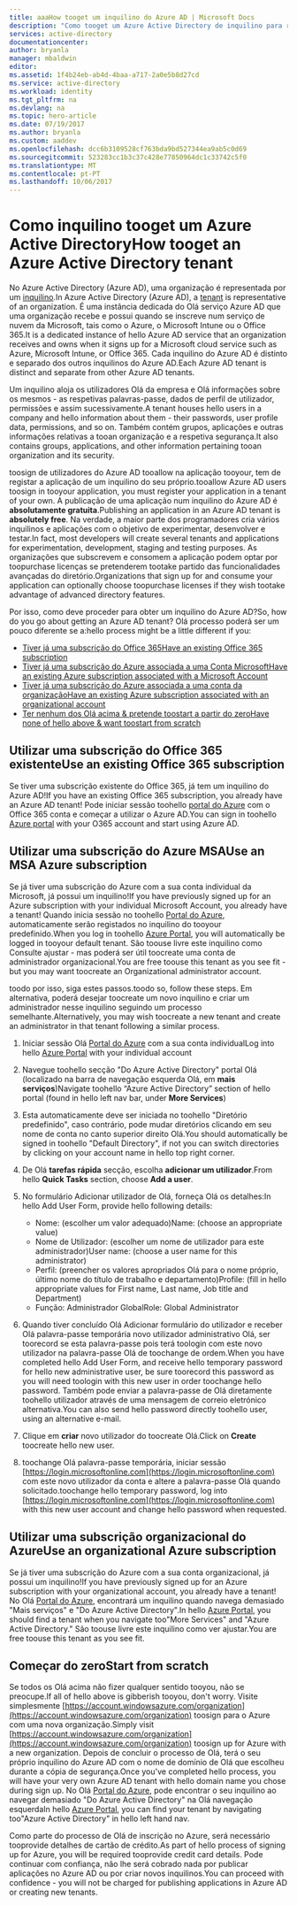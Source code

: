 ```yaml
---
title: aaaHow tooget um inquilino do Azure AD | Microsoft Docs
description: "Como tooget um Azure Active Directory de inquilino para registar e criar aplicações."
services: active-directory
documentationcenter: 
author: bryanla
manager: mbaldwin
editor: 
ms.assetid: 1f4b24eb-ab4d-4baa-a717-2a0e5b8d27cd
ms.service: active-directory
ms.workload: identity
ms.tgt_pltfrm: na
ms.devlang: na
ms.topic: hero-article
ms.date: 07/19/2017
ms.author: bryanla
ms.custom: aaddev
ms.openlocfilehash: dcc6b3109528cf763bda9bd527344ea9ab5c0d69
ms.sourcegitcommit: 523283cc1b3c37c428e77850964dc1c33742c5f0
ms.translationtype: MT
ms.contentlocale: pt-PT
ms.lasthandoff: 10/06/2017
---
```

# <a name="how-tooget-an-azure-active-directory-tenant"></a><span data-ttu-id="9ebb2-103">Como inquilino tooget um Azure Active Directory</span><span class="sxs-lookup"><span data-stu-id="9ebb2-103">How tooget an Azure Active Directory tenant</span></span>
<span data-ttu-id="9ebb2-104">No Azure Active Directory (Azure AD), uma organização é representada por um [inquilino](https://msdn.microsoft.com/library/azure/jj573650.aspx#BKMK_WhatIsAnAzureADTenant).</span><span class="sxs-lookup"><span data-stu-id="9ebb2-104">In Azure Active Directory (Azure AD), a [tenant](https://msdn.microsoft.com/library/azure/jj573650.aspx#BKMK_WhatIsAnAzureADTenant) is representative of an organization.</span></span>  <span data-ttu-id="9ebb2-105">É uma instância dedicada do Olá serviço Azure AD que uma organização recebe e possui quando se inscreve num serviço de nuvem da Microsoft, tais como o Azure, o Microsoft Intune ou o Office 365.</span><span class="sxs-lookup"><span data-stu-id="9ebb2-105">It is a dedicated instance of hello Azure AD service that an organization receives and owns when it signs up for a Microsoft cloud service such as Azure, Microsoft Intune, or Office 365.</span></span>  <span data-ttu-id="9ebb2-106">Cada inquilino do Azure AD é distinto e separado dos outros inquilinos do Azure AD.</span><span class="sxs-lookup"><span data-stu-id="9ebb2-106">Each Azure AD tenant is distinct and separate from other Azure AD tenants.</span></span>  

<span data-ttu-id="9ebb2-107">Um inquilino aloja os utilizadores Olá da empresa e Olá informações sobre os mesmos - as respetivas palavras-passe, dados de perfil de utilizador, permissões e assim sucessivamente.</span><span class="sxs-lookup"><span data-stu-id="9ebb2-107">A tenant houses hello users in a company and hello information about them - their passwords, user profile data, permissions, and so on.</span></span>  <span data-ttu-id="9ebb2-108">Também contém grupos, aplicações e outras informações relativas a tooan organização e a respetiva segurança.</span><span class="sxs-lookup"><span data-stu-id="9ebb2-108">It also contains groups, applications, and other information pertaining tooan organization and its security.</span></span>

<span data-ttu-id="9ebb2-109">toosign de utilizadores do Azure AD tooallow na aplicação tooyour, tem de registar a aplicação de um inquilino do seu próprio.</span><span class="sxs-lookup"><span data-stu-id="9ebb2-109">tooallow Azure AD users toosign in tooyour application, you must register your application in a tenant of your own.</span></span>  <span data-ttu-id="9ebb2-110">A publicação de uma aplicação num inquilino do Azure AD é **absolutamente gratuita**.</span><span class="sxs-lookup"><span data-stu-id="9ebb2-110">Publishing an application in an Azure AD tenant is **absolutely free**.</span></span>  <span data-ttu-id="9ebb2-111">Na verdade, a maior parte dos programadores cria vários inquilinos e aplicações com o objetivo de experimentar, desenvolver e testar.</span><span class="sxs-lookup"><span data-stu-id="9ebb2-111">In fact, most developers will create several tenants and applications for experimentation, development, staging and testing purposes.</span></span>  <span data-ttu-id="9ebb2-112">As organizações que subscrevem e consomem a aplicação podem optar por toopurchase licenças se pretenderem tootake partido das funcionalidades avançadas do diretório.</span><span class="sxs-lookup"><span data-stu-id="9ebb2-112">Organizations that sign up for and consume your application can optionally choose toopurchase licenses if they wish tootake advantage of advanced directory features.</span></span>

<span data-ttu-id="9ebb2-113">Por isso, como deve proceder para obter um inquilino do Azure AD?</span><span class="sxs-lookup"><span data-stu-id="9ebb2-113">So, how do you go about getting an Azure AD tenant?</span></span>  <span data-ttu-id="9ebb2-114">Olá processo poderá ser um pouco diferente se a:</span><span class="sxs-lookup"><span data-stu-id="9ebb2-114">hello process might be a little different if you:</span></span>

* [<span data-ttu-id="9ebb2-115">Tiver já uma subscrição do Office 365</span><span class="sxs-lookup"><span data-stu-id="9ebb2-115">Have an existing Office 365 subscription</span></span>](#use-an-existing-office-365-subscription)
* [<span data-ttu-id="9ebb2-116">Tiver já uma subscrição do Azure associada a uma Conta Microsoft</span><span class="sxs-lookup"><span data-stu-id="9ebb2-116">Have an existing Azure subscription associated with a Microsoft Account</span></span>](#use-an-msa-azure-subscription)
* [<span data-ttu-id="9ebb2-117">Tiver já uma subscrição do Azure associada a uma conta da organização</span><span class="sxs-lookup"><span data-stu-id="9ebb2-117">Have an existing Azure subscription associated with an organizational account</span></span>](#use-an-organizational-azure-subscription)
* [<span data-ttu-id="9ebb2-118">Ter nenhum dos Olá acima & pretende toostart a partir do zero</span><span class="sxs-lookup"><span data-stu-id="9ebb2-118">Have none of hello above & want toostart from scratch</span></span>](#start-from-scratch)

## <a name="use-an-existing-office-365-subscription"></a><span data-ttu-id="9ebb2-119">Utilizar uma subscrição do Office 365 existente</span><span class="sxs-lookup"><span data-stu-id="9ebb2-119">Use an existing Office 365 subscription</span></span>
<span data-ttu-id="9ebb2-120">Se tiver uma subscrição existente do Office 365, já tem um inquilino do Azure AD!</span><span class="sxs-lookup"><span data-stu-id="9ebb2-120">If you have an existing Office 365 subscription, you already have an Azure AD tenant!</span></span> <span data-ttu-id="9ebb2-121">Pode iniciar sessão toohello [portal do Azure](https://portal.azure.com) com o Office 365 conta e começar a utilizar o Azure AD.</span><span class="sxs-lookup"><span data-stu-id="9ebb2-121">You can sign in toohello [Azure portal](https://portal.azure.com) with your O365 account and start using Azure AD.</span></span>

## <a name="use-an-msa-azure-subscription"></a><span data-ttu-id="9ebb2-122">Utilizar uma subscrição do Azure MSA</span><span class="sxs-lookup"><span data-stu-id="9ebb2-122">Use an MSA Azure subscription</span></span>
<span data-ttu-id="9ebb2-123">Se já tiver uma subscrição do Azure com a sua conta individual da Microsoft, já possui um inquilino!</span><span class="sxs-lookup"><span data-stu-id="9ebb2-123">If you have previously signed up for an Azure subscription with your individual Microsoft Account, you already have a tenant!</span></span>  <span data-ttu-id="9ebb2-124">Quando inicia sessão no toohello [Portal do Azure](https://portal.azure.com), automaticamente serão registados no inquilino do tooyour predefinido.</span><span class="sxs-lookup"><span data-stu-id="9ebb2-124">When you log in toohello [Azure Portal](https://portal.azure.com), you will automatically be logged in tooyour default tenant.</span></span> <span data-ttu-id="9ebb2-125">São toouse livre este inquilino como Consulte ajustar - mas poderá ser útil toocreate uma conta de administrador organizacional.</span><span class="sxs-lookup"><span data-stu-id="9ebb2-125">You are free toouse this tenant as you see fit - but you may want toocreate an Organizational administrator account.</span></span>

<span data-ttu-id="9ebb2-126">toodo por isso, siga estes passos.</span><span class="sxs-lookup"><span data-stu-id="9ebb2-126">toodo so, follow these steps.</span></span>  <span data-ttu-id="9ebb2-127">Em alternativa, poderá desejar toocreate um novo inquilino e criar um administrador nesse inquilino seguindo um processo semelhante.</span><span class="sxs-lookup"><span data-stu-id="9ebb2-127">Alternatively, you may wish toocreate a new tenant and create an administrator in that tenant following a similar process.</span></span>

1. <span data-ttu-id="9ebb2-128">Iniciar sessão Olá [Portal do Azure](https://portal.azure.com) com a sua conta individual</span><span class="sxs-lookup"><span data-stu-id="9ebb2-128">Log into hello [Azure Portal](https://portal.azure.com) with your individual account</span></span>
2. <span data-ttu-id="9ebb2-129">Navegue toohello secção "Do Azure Active Directory" portal Olá (localizado na barra de navegação esquerda Olá, em **mais serviços**)</span><span class="sxs-lookup"><span data-stu-id="9ebb2-129">Navigate toohello “Azure Active Directory” section of hello portal (found in hello left nav bar, under **More Services**)</span></span>
3. <span data-ttu-id="9ebb2-130">Esta automaticamente deve ser iniciada no toohello "Diretório predefinido", caso contrário, pode mudar diretórios clicando em seu nome de conta no canto superior direito Olá.</span><span class="sxs-lookup"><span data-stu-id="9ebb2-130">You should automatically be signed in toohello "Default Directory", if not you can switch directories by clicking on your account name in hello top right corner.</span></span>
4. <span data-ttu-id="9ebb2-131">De Olá **tarefas rápida** secção, escolha **adicionar um utilizador**.</span><span class="sxs-lookup"><span data-stu-id="9ebb2-131">From hello **Quick Tasks** section, choose **Add a user**.</span></span>
5. <span data-ttu-id="9ebb2-132">No formulário Adicionar utilizador de Olá, forneça Olá os detalhes:</span><span class="sxs-lookup"><span data-stu-id="9ebb2-132">In hello Add User Form, provide hello following details:</span></span>

   * <span data-ttu-id="9ebb2-133">Nome: (escolher um valor adequado)</span><span class="sxs-lookup"><span data-stu-id="9ebb2-133">Name: (choose an appropriate value)</span></span>
   * <span data-ttu-id="9ebb2-134">Nome de Utilizador: (escolher um nome de utilizador para este administrador)</span><span class="sxs-lookup"><span data-stu-id="9ebb2-134">User name: (choose a user name for this administrator)</span></span>
   * <span data-ttu-id="9ebb2-135">Perfil: (preencher os valores apropriados Olá para o nome próprio, último nome do título de trabalho e departamento)</span><span class="sxs-lookup"><span data-stu-id="9ebb2-135">Profile: (fill in hello appropriate values for First name, Last name, Job title and Department)</span></span>
   * <span data-ttu-id="9ebb2-136">Função: Administrador Global</span><span class="sxs-lookup"><span data-stu-id="9ebb2-136">Role: Global Administrator</span></span>
6. <span data-ttu-id="9ebb2-137">Quando tiver concluído Olá Adicionar formulário do utilizador e receber Olá palavra-passe temporária novo utilizador administrativo Olá, ser toorecord se esta palavra-passe pois terá toologin com este novo utilizador na palavra-passe Olá de toochange de ordem.</span><span class="sxs-lookup"><span data-stu-id="9ebb2-137">When you have completed hello Add User Form, and receive hello temporary password for hello new administrative user, be sure toorecord this password as you will need toologin with this new user in order toochange hello password.</span></span> <span data-ttu-id="9ebb2-138">Também pode enviar a palavra-passe de Olá diretamente toohello utilizador através de uma mensagem de correio eletrónico alternativa.</span><span class="sxs-lookup"><span data-stu-id="9ebb2-138">You can also send hello password directly toohello user, using an alternative e-mail.</span></span>
7. <span data-ttu-id="9ebb2-139">Clique em **criar** novo utilizador do toocreate Olá.</span><span class="sxs-lookup"><span data-stu-id="9ebb2-139">Click on **Create** toocreate hello new user.</span></span>
8. <span data-ttu-id="9ebb2-140">toochange Olá palavra-passe temporária, iniciar sessão [https://login.microsoftonline.com](https://login.microsoftonline.com) com este novo utilizador da conta e altere a palavra-passe Olá quando solicitado.</span><span class="sxs-lookup"><span data-stu-id="9ebb2-140">toochange hello temporary password, log into [https://login.microsoftonline.com](https://login.microsoftonline.com) with this new user account and change hello password when requested.</span></span>

## <a name="use-an-organizational-azure-subscription"></a><span data-ttu-id="9ebb2-141">Utilizar uma subscrição organizacional do Azure</span><span class="sxs-lookup"><span data-stu-id="9ebb2-141">Use an organizational Azure subscription</span></span>
<span data-ttu-id="9ebb2-142">Se já tiver uma subscrição do Azure com a sua conta organizacional, já possui um inquilino!</span><span class="sxs-lookup"><span data-stu-id="9ebb2-142">If you have previously signed up for an Azure subscription with your organizational account, you already have a tenant!</span></span>  <span data-ttu-id="9ebb2-143">No Olá [Portal do Azure](https://portal.azure.com), encontrará um inquilino quando navega demasiado "Mais serviços" e "Do Azure Active Directory".</span><span class="sxs-lookup"><span data-stu-id="9ebb2-143">In hello [Azure Portal](https://portal.azure.com), you should find a tenant when you navigate too"More Services" and "Azure Active Directory."</span></span>  <span data-ttu-id="9ebb2-144">São toouse livre este inquilino como ver ajustar.</span><span class="sxs-lookup"><span data-stu-id="9ebb2-144">You are free toouse this tenant as you see fit.</span></span>

## <a name="start-from-scratch"></a><span data-ttu-id="9ebb2-145">Começar do zero</span><span class="sxs-lookup"><span data-stu-id="9ebb2-145">Start from scratch</span></span>
<span data-ttu-id="9ebb2-146">Se todos os Olá acima não fizer qualquer sentido tooyou, não se preocupe.</span><span class="sxs-lookup"><span data-stu-id="9ebb2-146">If all of hello above is gibberish tooyou, don't worry.</span></span>  <span data-ttu-id="9ebb2-147">Visite simplesmente [https://account.windowsazure.com/organization](https://account.windowsazure.com/organization) toosign para o Azure com uma nova organização.</span><span class="sxs-lookup"><span data-stu-id="9ebb2-147">Simply visit [https://account.windowsazure.com/organization](https://account.windowsazure.com/organization) toosign up for Azure with a new organization.</span></span>  <span data-ttu-id="9ebb2-148">Depois de concluir o processo de Olá, terá o seu próprio inquilino do Azure AD com o nome de domínio de Olá que escolheu durante a cópia de segurança.</span><span class="sxs-lookup"><span data-stu-id="9ebb2-148">Once you've completed hello process, you will have your very own Azure AD tenant with hello domain name you chose during sign up.</span></span>  <span data-ttu-id="9ebb2-149">No Olá [Portal do Azure](https://portal.azure.com), pode encontrar o seu inquilino ao navegar demasiado "Do Azure Active Directory" na Olá navegação esquerda</span><span class="sxs-lookup"><span data-stu-id="9ebb2-149">In hello [Azure Portal](https://portal.azure.com), you can find your tenant by navigating too"Azure Active Directory" in hello left hand nav.</span></span>

<span data-ttu-id="9ebb2-150">Como parte do processo de Olá de inscrição no Azure, será necessário tooprovide detalhes de cartão de crédito.</span><span class="sxs-lookup"><span data-stu-id="9ebb2-150">As part of hello process of signing up for Azure, you will be required tooprovide credit card details.</span></span>  <span data-ttu-id="9ebb2-151">Pode continuar com confiança, não lhe será cobrado nada por publicar aplicações no Azure AD ou por criar novos inquilinos.</span><span class="sxs-lookup"><span data-stu-id="9ebb2-151">You can proceed with confidence - you will not be charged for publishing applications in Azure AD or creating new tenants.</span></span>
